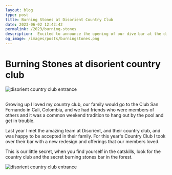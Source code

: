 ```yaml
---
layout: blog
type: post
title: Burning Stones at Disorient Country Club
date: 2023-06-02 12:42:42
permalink: /2023/burning-stones
description:  Excited to announce the opening of our dive bar at the disorient country club
og_image: /images/posts/burningstones.png
---
```


# Burning Stones at disorient country club

<img src="/images/posts/disorient.png" style="max-width: 100%; margin-bottom: 16px;" alt="disorient country club entrance" >

Growing up I loved my country club, our family would go to the Club San Fernando in Cali, Colombia, and we had friends who were members of others and it was a common weekend tradition to hang out by the pool and get in trouble.

Last year I met the amazing team at Disorient, and their country club, and was happy to be accepted in their family. For this year's Country Club I took over their bar with a new redesign and offerings that our members loved.

This is our little secret, when you find yourself in the catskills, look for the country club and the secret burning stones bar in the forest.

<img src="/images/posts/burningstones.png" style="max-width: 100%;" alt="disorient country club entrance" >

